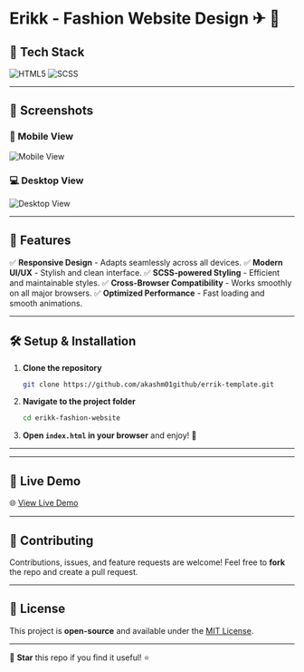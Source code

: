 # Erikk - Fashion Website Design ✈ 🧳


## 🚀 Tech Stack

![HTML5](https://img.shields.io/badge/HTML5-E34F26?style=for-the-badge&logo=html5&logoColor=white)
![SCSS](https://img.shields.io/badge/SCSS-CC6699?style=for-the-badge&logo=sass&logoColor=white)

---

## 📸 Screenshots

### 📱 Mobile View
![Mobile View](banner-mobile.jpg)

### 💻 Desktop View
![Desktop View](banner-desktop.jpg)

---

## 🌟 Features

✅ **Responsive Design** - Adapts seamlessly across all devices.
✅ **Modern UI/UX** - Stylish and clean interface.
✅ **SCSS-powered Styling** - Efficient and maintainable styles.
✅ **Cross-Browser Compatibility** - Works smoothly on all major browsers.
✅ **Optimized Performance** - Fast loading and smooth animations.

---

## 🛠️ Setup & Installation

1. **Clone the repository**
   ```sh
   git clone https://github.com/akashm01github/errik-template.git
   ```
2. **Navigate to the project folder**
   ```sh
   cd erikk-fashion-website
   ```
3. **Open `index.html` in your browser** and enjoy! 🎉

---

---

## 🔗 Live Demo

🌐 [View Live Demo](https://grand-duckanoo-22d63e.netlify.app/)

---

## 🤝 Contributing

Contributions, issues, and feature requests are welcome! Feel free to **fork** the repo and create a pull request.

---

## 📜 License

This project is **open-source** and available under the [MIT License](LICENSE).

---


💖 **Star** this repo if you find it useful! ⭐
